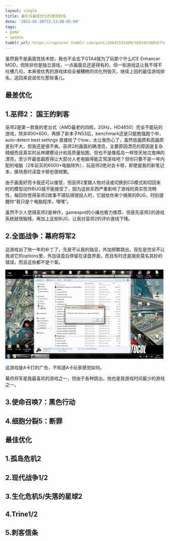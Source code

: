 ```yaml
---
layout: single
title: 最烂与最佳优化的游戏排名
date: '2012-01-28T12:13:00-05:00'
tags:
- game
- update
tumblr_url: https://rapturer.tumblr.com/post/16641531489/%E6%9C%80%E7%83%82%E4%B8%8E%E6%9C%80%E4%BD%B3%E4%BC%98%E5%8C%96%E7%9A%84%E6%B8%B8%E6%88%8F%E6%8E%92%E5%90%8D
---
```

虽然我不是画面党技术控，我也不会去下GTA4就为了玩那个什么ICE Enhancer MOD，但除非你是独立游戏，一点画面总还是得有的，但一些游戏这让我不得不吐槽几句，本来很优秀的游戏体验全被糟糕的优化所毁灭，继续上回的最佳游戏排名，这回来说说优化那些事儿。

## 最差优化

## 1.巫师2： 国王的刺客

巫师2是第一款我的老台式（AMD最老的四核，2GHz，HD4650）完全不能玩的游戏，除非800×600，再换了新本子N53后，benchmark还是只能勉强跑个中，auto-detect best settings 直接给了个low，太让我伤心了，虽然低画质和高画质差别不大，但我还是很不爽。巫师2的画面的确漂亮，主要原因漂亮的原因是复杂精细而且真实的丛林建模设计和高质量贴图，但也不是像孤岛一样惊天地泣鬼神的漂亮，至少开最低画质得让大部分人老电脑得能正常游戏吧？但你只要不是一年内配的电脑（2年前买的6000+电脑除外），玩巫师2绝对会卡顿，即使是我的新笔记本，换场景时读盘卡顿也很频繁。

由于画面好而卡我还可以接受，但巫师2里跟人物对话或切换到CG模式和切回来时的模型动作BUG就不能接受了，因为这些东西严重影响了游戏的真实性流畅性，每回你觉得巫师2故事不错玩得很投入时，它就给你来个搞笑的BUG，时刻提醒你“我只是个电脑程序，嘿嘿”。

虽然不少人觉得巫师2是神作，gamespot的小编也极力推荐，但首先巫师2的游戏系统就很脑残，再加上这些BUG，让我对巫师2的评价直线下降。

## 2.全面战争：幕府将军2

这游戏出了快一年的补丁了，先是不认我的独显，外加频繁跳出，现在是完全不让我进它的options里，外加读盘后停留在读盘界面，而且有时还是报些莫名其妙的错误。而且这些都不是个案。

![](/assets/img/tumblr_lyiqk4raaw1r0cnr9.png)

这游戏是A卡打的广告，不知道A卡玩家感觉如何。

幕府将军是我最喜欢的游戏之一，但由于各种跳出，他也是我游戏时间最少的游戏之一。

## 3.使命召唤7：黑色行动

## 4.细胞分裂5：断罪

## 最佳优化

## 1.孤岛危机2

## 2.现代战争1/2

## 3.生化危机5/失落的星球2

## 4.Trine1/2

## 5.刺客信条
